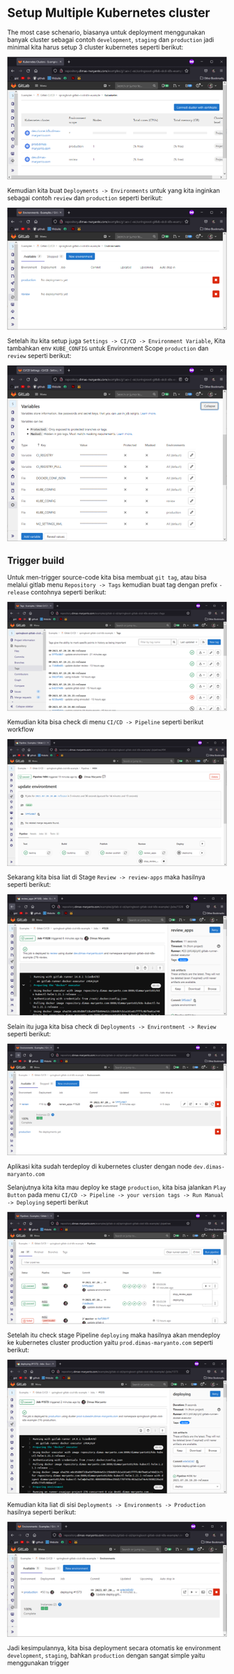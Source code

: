 # Setup Multiple Kubernetes cluster

The most case schenario, biasanya untuk deployment menggunakan banyak cluster sebagai contoh `development`, `staging` dan `production` jadi minimal kita harus setup 3 cluster kubernetes seperti berikut:

![setup-multiple-cluster](images/multi-clusters/01-kubernetes-integration.png)

Kemudian kita buat `Deployments -> Environments` untuk yang kita inginkan sebagai contoh `review` dan `production` seperti berikut:

![setup-environtment](images/multi-clusters/02-environments.png)

Setelah itu kita setup juga `Settings -> CI/CD -> Environment Variable`, Kita tambahkan env `KUBE_CONFIG` untuk Environment Scope `production` dan `review` seperti berikut:

![setup-env-variables](images/multi-clusters/03-env-variables.png)

## Trigger build 

Untuk men-trigger source-code kita bisa membuat `git tag`, atau bisa melalui gitlab menu `Repository -> Tags` kemudian buat tag dengan prefix `-release` contohnya seperti berikut:

![trigger-build](images/multi-clusters/04-git-tags.png)

Kemudian kita bisa check di menu `CI/CD -> Pipeline` seperti berikut workflow

![cicd-pipeline](images/multi-clusters/05-pipeline-workflow.png)

Sekarang kita bisa liat di Stage `Review -> review-apps` maka hasilnya seperti berikut:

![review-apps-stage](images/multi-clusters/06-pipeline-review-apps.png)

Selain itu juga kita bisa check di `Deployments -> Environtment -> Review` seperti berikut:

![env-review-apps](images/multi-clusters/07-environment-review-apps.png)

Aplikasi kita sudah terdeploy di kubernetes cluster dengan node `dev.dimas-maryanto.com`

Selanjutnya kita kita mau deploy ke stage `production`, kita bisa jalankan `Play Button` pada menu `CI/CD -> Pipeline -> your version tags -> Run Manual -> Deploying` seperti berikut

![production-stage](images/multi-clusters/08-deploying-button.png)

Setelah itu check stage Pipeline `deploying` maka hasilnya akan mendeploy ke kubernetes cluster production yaitu `prod.dimas-maryanto.com` seperti berikut:

![production-pipeline](images/multi-clusters/09-pipeline-deploy-prod.png)

Kemudian kita liat di sisi `Deployments -> Environments -> Production` hasilnya seperti berikut:

![env-production-apps](images/multi-clusters/10-env-production-apps.png)

Jadi kesimpulannya, kita bisa deployment secara otomatis ke environment `development`, `staging`, bahkan `production` dengan sangat simple yaitu menggunakan trigger

